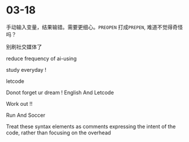 # 03-18

手动输入变量，结果输错。需要更细心。`PREOPEN` 打成`PREPEN`, 难道不觉得奇怪吗？

别刷社交媒体了

reduce frequency of ai-using


study everyday !


letcode


Donot forget ur dream !
English And Letcode


Work out !!

Run And Soccer


Treat these syntax elements as comments expressing the intent of the code, rather than focusing on the overhead
